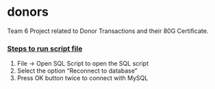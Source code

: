 # donors
Team 6 Project related to Donor Transactions and their 80G Certificate.

### [Steps to run script file](https://www.tutorialspoint.com/how-to-run-sql-script-in-mysql#:~:text=To%20run%20SQL%20script%20in%20MySQL%2C%20use%20the%20MySQL%20workbench,need%20to%20open%20MySQL%20workbench.&text=Now%2C%20File%20%2D%3E%20Open%20SQL,to%20open%20the%20SQL%20script.&text=Note%20%E2%88%92%20Press%20OK%20button%20twice%20to%20connect%20with%20MySQL.)
1. File -> Open SQL Script to open the SQL script
2. Select the option “Reconnect to database”
3. Press OK button twice to connect with MySQL
